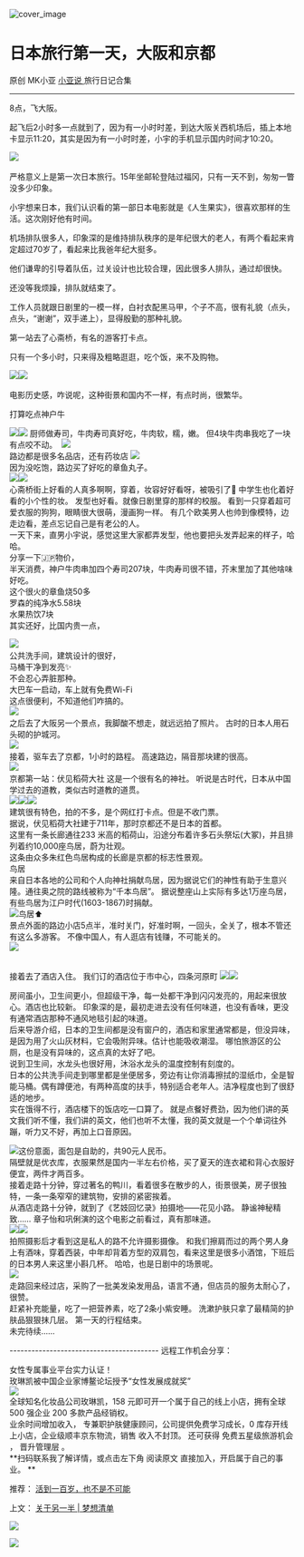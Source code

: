![cover_image](https://mmbiz.qpic.cn/mmbiz_jpg/A8SKDch4cJFFbgseMb4lPzhkuRxaXHOuCrODm8HCdWjYqkBm4swlN01ZE8ibsmX0dpXZRT9P0G6SCqZ5xmF7dIg/0?wx_fmt=jpeg)

#  日本旅行第一天，大阪和京都

原创  MK小亚  [ 小亚说 ](https://mp.weixin.qq.com/mp/appmsgalbum?__biz=MzUxNDAwNTk0MQ==&action=getalbum&album_id=2876587720456847362#wechat_redirect) 旅行日记合集

__ _ _ _ _

  

8点，飞大阪。

起飞后2小时多一点就到了，因为有一小时时差，到达大阪关西机场后，插上本地卡显示11:20，其实是因为有一小时时差，小宇的手机显示国内时间才10:20。

  

![](https://mmbiz.qpic.cn/mmbiz_jpg/A8SKDch4cJFTjp3uTs9GbejVmvWaqAibibjzkc4muG1A93QoUCCia2B6ve4icS0pjgf2ibiacB2yricAIDJ5icWu7P7PicQ/640?wx_fmt=jpeg)
​

严格意义上是第一次日本旅行。15年坐邮轮登陆过福冈，只有一天不到，匆匆一瞥没多少印象。

  

小宇想来日本，我们认识看的第一部日本电影就是《人生果实》，很喜欢那样的生活。这次刚好他有时间。

  

机场排队很多人，印象深的是维持排队秩序的是年纪很大的老人，有两个看起来肯定超过70岁了，看起来比我爸年纪大挺多。

他们谦卑的引导着队伍，过关设计也比较合理，因此很多人排队，通过却很快。

还没等我烦躁，排队就结束了。

  

工作人员就跟日剧里的一模一样，白衬衣配黑马甲，个子不高，很有礼貌（点头，点头，“谢谢”，双手递上），显得殷勤的那种礼貌。

  

第一站去了心斋桥，有名的游客打卡点。

只有一个多小时，只来得及粗略逛逛，吃个饭，来不及购物。

  

![](https://mmbiz.qpic.cn/mmbiz_jpg/A8SKDch4cJFTjp3uTs9GbejVmvWaqAibibQvvB3Ul9CyrgS4JnfrgPtlUyagqmkYsyS0vf4y3fI8jUicz1knMeEwQ/640?wx_fmt=jpeg)
​
![](https://mmbiz.qpic.cn/mmbiz_jpg/A8SKDch4cJFTjp3uTs9GbejVmvWaqAibibXUumlDicHJjFQpdmdYWWr5iavY8Tsa0Ztq2924Pvt9E4ny9ypF914icbg/640?wx_fmt=jpeg)
​  

电影历史感，咋说呢，这种街景和国内不一样，有点时尚，很繁华。

  

打算吃点神户牛

![](https://mmbiz.qpic.cn/mmbiz_jpg/A8SKDch4cJFTjp3uTs9GbejVmvWaqAibibEscXP495XVdQB8CM2nsjeOj8RuVcJVyZ3hUej8tuWonLrkwJoe8nKA/640?wx_fmt=jpeg)
​
![](https://mmbiz.qpic.cn/mmbiz_jpg/A8SKDch4cJFTjp3uTs9GbejVmvWaqAibibcOG4lvE0KgISZGfs9qpbklV86uuV0FSy3wGlXIiacGrGlYC3Gib0Oia3w/640?wx_fmt=jpeg)
厨师做寿司，牛肉寿司真好吃，牛肉软，糯，嫩。  但4块牛肉串我吃了一块有点咬不动。  ​
![](https://mmbiz.qpic.cn/mmbiz_jpg/A8SKDch4cJFTjp3uTs9GbejVmvWaqAibibwicqJYG77ZtalBaIplX2wMe9tzIeTskL7XXvVVgiaKz6FwiaubR2ibYBiaQ/640?wx_fmt=jpeg)  
路边都是​很多名品店，还有药妆店
![](https://mmbiz.qpic.cn/mmbiz_jpg/A8SKDch4cJFTjp3uTs9GbejVmvWaqAibibmiaE3pSlc5iadN1c1J7CcvF9O3HMl934UvgZIKj0oFibMCqJeeQ4gDxfQ/640?wx_fmt=jpeg)
​  
因为没吃饱，路边买了好吃的章鱼丸子。  
![](https://mmbiz.qpic.cn/mmbiz_jpg/A8SKDch4cJFTjp3uTs9GbejVmvWaqAibiboCSUXNHFWSZKMUGa1lbice6j55mE4sDHsAMUygsrGiau0HDm2Utd9LAg/640?wx_fmt=jpeg)
​
![](https://mmbiz.qpic.cn/mmbiz_jpg/A8SKDch4cJFTjp3uTs9GbejVmvWaqAibibKR0rme16shGTrKVXqqSyGicMmhhsibuvj478jkc8Jaf8cw0KtHm0hMqA/640?wx_fmt=jpeg)
​  
心斋桥街上好看的人真多啊啊，穿着，妆容好好看呀，被吸引了🤩  中学生也化着好看的小个性的妆。  发型也好看。就像日剧里穿的那样的校服。
看到一只穿着超可爱衣服的狗狗，眼睛很大很萌，漫画狗一样。  有几个欧美男人也帅到像模特，边走边看，差点忘记自己是有老公的人。  
一天下来，直男小宇说，感觉这里大家都弄发型，他也要把头发弄起来的样子，哈哈。  
分享一下🇯🇵物价，  
半天消费，神户牛肉串加四个寿司207块，牛肉寿司很不错，芥末里加了其他啥味好吃。  
这个很火的章鱼烧50多  
罗森的纯净水5.58块  
水果热饮7块  
其实还好，比国内贵一点，  
  
![](https://mmbiz.qpic.cn/mmbiz_jpg/A8SKDch4cJFTjp3uTs9GbejVmvWaqAibibdV4yBy786UE98icSd26QwSjFooWAic8BpN9RiaHEknQuqBtkwllV8VKeA/640?wx_fmt=jpeg)
​  
公共洗手间，建筑设计的很好，  
马桶干净到发亮✨  
不会忍心弄脏那种。  
大巴车一启动，车上就有免费Wi-Fi  
这点很便利，不知道他们咋搞的。  
![](https://mmbiz.qpic.cn/mmbiz_jpg/A8SKDch4cJFFbgseMb4lPzhkuRxaXHOukktic9ALiboK6SFf5fmuHc21EmMW0kX3orScUbfakwhY4llvMe0bZNYg/640?wx_fmt=jpeg)
​  
之后去了大阪另一个景点，我脚酸不想走，就远远拍了照片。  古时的日本人用石头砌的护城河。  
![](https://mmbiz.qpic.cn/mmbiz_jpg/A8SKDch4cJFTjp3uTs9GbejVmvWaqAibib6aMExxnHPNFbk6tmaTBLb0iaB5J7q81ibZhUXZHHqafPvQWVQufpqjyw/640?wx_fmt=jpeg)
​  
接着，驱车去了京都，1小时的路程。  高速路边，隔音那块建的很高。  
![](https://mmbiz.qpic.cn/mmbiz_jpg/A8SKDch4cJFTjp3uTs9GbejVmvWaqAibibaC0YeXuSOn8x8icFLdLbs1diaQT5ZL7ASuj7IfAlQw4MX3mR42iaDwYDQ/640?wx_fmt=jpeg)
​  
京都第一站：伏见稻荷大社  这是一个很有名的神社。  听说是古时代，日本从中国学过去的道教，类似古时道教的道贯。  
![](https://mmbiz.qpic.cn/mmbiz_jpg/A8SKDch4cJFTjp3uTs9GbejVmvWaqAibibmqUe24CdwJEFpjLqPw4QicIHMiazHkqbnyFTOwQusAvMNo9EEmR4iaX8w/640?wx_fmt=jpeg)
​
![](https://mmbiz.qpic.cn/mmbiz_jpg/A8SKDch4cJFTjp3uTs9GbejVmvWaqAibibqCc4LoB1vibF5BoaibPq2Hk3R9YWibrka96PBFeWhP6fPWKc7CrXuqnSw/640?wx_fmt=jpeg)
​
![](https://mmbiz.qpic.cn/mmbiz_jpg/A8SKDch4cJFTjp3uTs9GbejVmvWaqAibibgJOAicweIcWLDmlBC9pmVLSzOXJNynhyekHLhDGuw2U5RqcziaLD3kbQ/640?wx_fmt=jpeg)
​  
建筑很有特色，拍的不多，是个网红打卡点。但是不收门票。  
据说，伏见稻荷大社建于711年，那时京都还不是日本的首都。  
这里有一条长廊通往233 米高的稻荷山，沿途分布着许多石头祭坛(大冢)，并且排列着约10,000座鸟居，蔚为壮观。  
这条由众多朱红色鸟居构成的长廊是京都的标志性景观。  
鸟居  
来自日本各地的公司和个人向神社捐献鸟居，因为据说它们的神性有助于生意兴隆。通往奥之院的路线被称为“千本鸟居”。
据说整座山上实际有多达1万座鸟居，有些鸟居为江户时代(1603-1867)时捐献。  
![](https://mmbiz.qpic.cn/mmbiz_jpg/A8SKDch4cJFTjp3uTs9GbejVmvWaqAibibKXOSpoJhwcdkArAn5Dln2snngngNYcDDian311bz2BN9FFibAus3zEuA/640?wx_fmt=jpeg)
​  鸟居⬆️  
景点外面的路边小店5点半，准时关门，好准时啊，一回头，全关了，根本不管还有这么多游客。  不像中国人，有人逛店有钱赚，不可能关的。  
![](https://mmbiz.qpic.cn/mmbiz_jpg/A8SKDch4cJFTjp3uTs9GbejVmvWaqAibibniby1TL4mLEKgkz3BibWeD0D9HaYacUas4Je9RvcibJe9giahu8jsIvrIw/640?wx_fmt=jpeg)
​  
​  
  
接着去了酒店入住。  我们订的酒店位于市中心，四条河原町
![](https://mmbiz.qpic.cn/mmbiz_jpg/A8SKDch4cJFFbgseMb4lPzhkuRxaXHOuV2SibXfoFJZaIXlc6CKKKkKFdcfFnVqNialmbHTB30vqJKRiaJcibv1t9g/640?wx_fmt=jpeg)
​
![](https://mmbiz.qpic.cn/mmbiz_jpg/A8SKDch4cJFFbgseMb4lPzhkuRxaXHOuH0A9ugoYUDfL8RqzG0pbXbq6VV7sE9PhxrjKsRAYog7lStAsRv8rkA/640?wx_fmt=jpeg)  
  
​房间虽小，卫生间更小，但超级干净，每一处都干净到闪闪发亮的，用起来很放心。酒店也比较新。
印象深的是，最初走进去没有任何味道，也没有香味，更没有通常酒店那种不通风地毯引起的味道。  
后来导游介绍，日本的卫生间都是没有窗户的，酒店和家里通常都是，但没异味，是因为用了火山灰材料，它会吸附异味。估计也能吸收潮湿。
哪怕旅游区的公厕，也是没有异味的，这点真的太好了吧。  
说到卫生间，水龙头也很好用，沐浴水龙头的温度控制有刻度的。  
日本的公共洗手间走到哪里都是坐便居多，旁边有让你消毒擦拭的湿纸巾，全是智能马桶。偶有蹲便池，有两种高度的扶手，特别适合老年人。洁净程度也到了很舒适的地步。  
实在饿得不行，酒店楼下的饭店吃一口算了。
就是点餐好费劲，因为他们讲的英文我们听不懂，我们讲的英文，他们也听不太懂，我的英文就是一个个单词往外蹦，听力又不好，再加上口音原因。  
  
![](https://mmbiz.qpic.cn/mmbiz_jpg/A8SKDch4cJFFbgseMb4lPzhkuRxaXHOuSkcmHk9icQ0E0QkNltaFuEKzyA8QAY1gB7xk6RAfIlBYtEwUMU4YQPw/640?wx_fmt=jpeg)
​  这份意面，面包是自助的，共90元人民币。  
隔壁就是优衣库，衣服果然是国内一半左右价格，买了夏天的连衣裙和背心衣服好便宜，两件才两百多。  
接着走路十分钟，穿过著名的鸭川，看着很多在散步的人，街景很美，房子很独特，一条一条窄窄的建筑物，安排的紧密挨着。  
从酒店走路十分钟，就到了《艺妓回忆录》拍摄地——花见小路。  静谧神秘精致…… 章子怡和巩俐演的这个电影之前看过，真有那味道。  
![](https://mmbiz.qpic.cn/mmbiz_jpg/A8SKDch4cJFFbgseMb4lPzhkuRxaXHOuiaGhQvqVSf2VibkGan5VGq07o2JM1ZH02Ww9dzibQQZhaLpXKDHk6GeTQ/640?wx_fmt=jpeg)
​
![](https://mmbiz.qpic.cn/mmbiz_jpg/A8SKDch4cJFFbgseMb4lPzhkuRxaXHOueuWXAIU3Sw97gtKUymiafwA7HSP2yMKTDdOLVrP2weiaGRZbF9Gkucng/640?wx_fmt=jpeg)
​  
拍照摄影后才看到这是私人的路不允许摄影摄像。
和我们擦肩而过的两个男人身上有酒味，穿着西装，中年却背着方型的双肩包，看来这里是很多小酒馆，下班后的日本男人来这里小斟几杯。  哈哈，也是日剧中的场景呢。  
![](https://mmbiz.qpic.cn/mmbiz_jpg/A8SKDch4cJFFbgseMb4lPzhkuRxaXHOuN1onBglyMxeS28CqdolellmdWjToq1mlfPhsXHFmH3YDXA2mUBXhHw/640?wx_fmt=jpeg)
​  
走路回来经过店，采购了一批美发染发用品，语言不通，但店员的服务太耐心了，很赞。  
赶紧补充能量，吃了一把营养素，吃了2条小紫安睡。  洗漱护肤只拿了最精简的护肤品狠狠抹几层。  第一天的行程结束。  
未完待续……  
  
\-----------------------------------------  远程工作机会分享：  
  
女性专属事业平台实力认证！  
玫琳凯被中国企业家博鳌论坛授予“女性发展成就奖”  
![](https://mmbiz.qpic.cn/mmbiz_jpg/A8SKDch4cJGnR41I5Dl9IuwiaHYx7825mM68DLlh5rkkJ0CicfyzASagdMUEZ2pNCZs13Ng5n6ehtuiaW1YJrziaHQ/640?wx_fmt=jpeg)  
全球知名化妆品公司玫琳凯，158 元即可开一个属于自己的线上小店，拥有全球 500 强企业 200 多款产品经销权。  
业余时间增加收入，  专兼职护肤健康顾问，公司提供免费学习成长，0 库存开线上小店，企业级顺丰京东物流，销售  收入不封顶。  还可获得
免费五星级旅游机会  ，  晋升管理层  。  
**扫码联系我了解详情，或点击左下角 阅读原文  直接加入，开启属于自己的事业。 **  
  

推荐： [ 活到一百岁，也不是不可能
](http://mp.weixin.qq.com/s?__biz=MzUxNDAwNTk0MQ==&mid=2247483704&idx=1&sn=dfbbe1321750ce81b34879745eea796b&chksm=f94dcfe2ce3a46f4d523630b552fa2c792af6b85392f0f7001b73b2629da0756981ddc719b0c&scene=21#wechat_redirect)  

上文： [ 关于另一半 | 梦想清单
](https://mp.weixin.qq.com/s?__biz=MzUxNDAwNTk0MQ==&mid=2247483894&idx=1&sn=25f8a0e9bd3f96dafb093d9d0ed82e96&chksm=f94dcf2cce3a463aa779edecf27544e4fa935148456d1972fd2cb3c87cb8a654833652d94f56&token=1279964396&lang=zh_CN&scene=21#wechat_redirect)

![](https://mmbiz.qpic.cn/mmbiz_gif/b96CibCt70iaZ7Bia3Wm91cEuWhERXfCYjTia9tf7aMjVBNRETSa2NpGjCV6tyNvgCLos8LBgwEgxcwaIw8zdOsG7A/640?wx_fmt=gif)

![](https://mmbiz.qpic.cn/mmbiz_jpg/A8SKDch4cJEicCnqTxiatgGquhIicZ1wJ1Dth5YOOzoYV7U4N3HmiaO0vVAzjOpBVdtF0gnL632Fc7HqiaDmgveQDEw/640?wx_fmt=jpeg)
